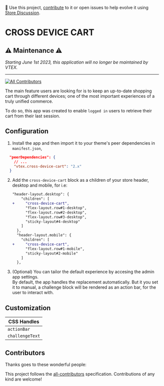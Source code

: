 📢 Use this project, [contribute](https://github.com/vtex-apps/cross-device-cart) to it or open issues to help evolve it using [Store Discussion](https://github.com/vtex-apps/store-discussion).

# CROSS DEVICE CART

##  ⚠️ Maintenance ⚠️
*Starting June 1st 2023, this application will no longer be maintained by VTEX.*

---

<!-- DOCS-IGNORE:start -->
<!-- ALL-CONTRIBUTORS-BADGE:START - Do not remove or modify this section -->

[![All Contributors](https://img.shields.io/badge/all_contributors-2-orange.svg?style=flat-square)](#contributors-)

<!-- ALL-CONTRIBUTORS-BADGE:END -->
<!-- DOCS-IGNORE:end -->

The main feature users are looking for is to keep an up-to-date shopping cart through different devices; one of the most important experiences of a truly unified commerce.

To do so, this app was created to enable `logged in` users to retrieve their cart from their last session.

## Configuration

1.  Install the app and then import it to your theme's peer dependencies in `manifest.json`,

```json
  "peerDependencies": {
    // ...
    "vtex.cross-device-cart": "2.x"
  }
```

2. Add the `cross-device-cart` block as a children of your store header, desktop and mobile, for i.e:

   ```diff
   "header-layout.desktop": {
       "children": [
   +     "cross-device-cart",
         "flex-layout.row#1-desktop",
         "flex-layout.row#2-desktop",
         "flex-layout.row#3-desktop",
         "sticky-layout#4-desktop"
       ]
     },
     "header-layout.mobile": {
       "children": [
   +     "cross-device-cart",
         "flex-layout.row#1-mobile",
         "sticky-layout#2-mobile"
       ]
     },
   ```

3. (Optional) You can tailor the default experience by accesing the admin app settings.  
   By default, the app handles the replacement automatically. But it you set it to manual, a challenge block will be rendered as an action bar, for the user to interact with.

## Customization

| CSS Handles     |
| --------------- |
| `actionBar`     |
| `challengeText` |

<!-- DOCS-IGNORE:start -->

## Contributors

Thanks goes to these wonderful people:

<!-- ALL-CONTRIBUTORS-LIST:START - Do not remove or modify this section -->
<!-- prettier-ignore-start -->
<!-- markdownlint-disable -->
<!-- markdownlint-enable -->
<!-- prettier-ignore-end -->

<!-- ALL-CONTRIBUTORS-LIST:END -->

This project follows the [all-contributors](https://github.com/all-contributors/all-contributors) specification. Contributions of any kind are welcome!

<!-- DOCS-IGNORE:end -->
